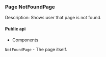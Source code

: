 ### Page NotFoundPage

Description: Shows user that page is not found.

#### Public api

- Components

`NotFoundPage` - The page itself.
